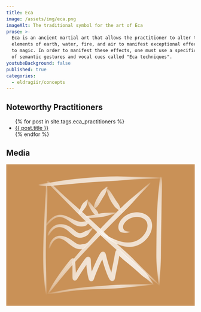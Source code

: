 ```yaml
---
title: Eca
image: /assets/img/eca.png
imageAlt: The traditional symbol for the art of Eca
prose: >-
  Eca is an ancient martial art that allows the practitioner to alter the
  elements of earth, water, fire, and air to manifest exceptional effects akin
  to magic. In order to manifest these effects, one must use a specific mixture
  of semantic gestures and vocal cues called "Eca techniques".
youtubeBackground: false
published: true
categories:
  - eldragiir/concepts
---
```


<h2>Noteworthy Practitioners</h2>
<ul>
{% for post in site.tags.eca_practitioners %}
  <li><a href="{{ post.url }}">{{ post.title }}</a></li>
{% endfor %}
</ul>

## Media

![](/assets/img/eca.png)
